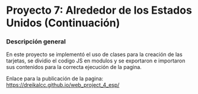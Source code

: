 # Proyecto 7: Alrededor de los Estados Unidos (Continuación)

### Descripción general

En este proyecto se implementó el uso de clases para la creación de las tarjetas, se dividio el codigo JS en modulos y se exportaron e importaron sus contenidos para la correcta ejecución de la pagina.

Enlace para la publicación de la pagina: https://dreikalcc.github.io/web_project_4_esp/
